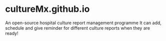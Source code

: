 # cultureMx.github.io
An open-source hospital culture report management programme
It can add, schedule and give reminder for different culture reports when they are ready! 
